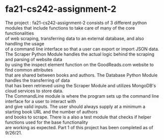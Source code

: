 # fa21-cs242-assignment-2
The project : fa21-cs242-assignment-2 consists of 3 different python   
modules that include functions to take care of many of the core functionalities  
of web scraping, transferring data to an external database, and also handling the usage   
of a command line interface so that a user can export or import JSON data.  
The Scraper Python Module handles the actual logic behind the scraping and parsing of website data  
by using the inspect element function on the GoodReads.com website to find common attributes  
that are shared between books and authors. The Database Python Module handles the transferring of data  
that has been retrieved using the Scraper Module and utilizes MongoDB's cloud services to store data.  
The CommandLine module is where the program sets up the command line interface for a user to interact with     
and give valid inputs. The user should always supply at a minimum a starting book URL and the number of authors   
and books to scrape. There is a also a test module that checks if helper functions used for the base functionality  
are working as expected. Part 1 of this project has been completed as of 9/26/21.
